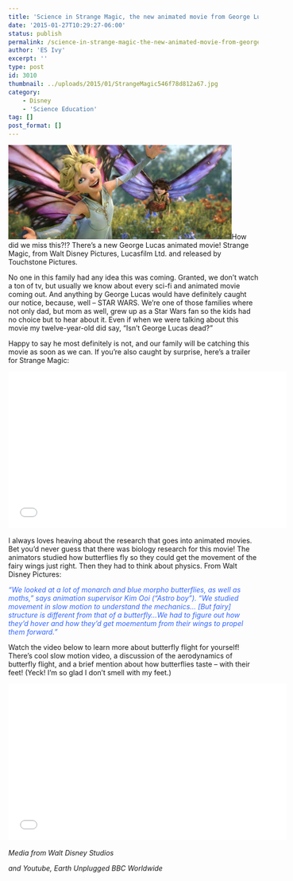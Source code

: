 ```yaml
---
title: 'Science in Strange Magic, the new animated movie from George Lucas and Walt Disney Pictures'
date: '2015-01-27T10:29:27-06:00'
status: publish
permalink: /science-in-strange-magic-the-new-animated-movie-from-george-lucas-and-walt-disney-pictures
author: 'ES Ivy'
excerpt: ''
type: post
id: 3010
thumbnail: ../uploads/2015/01/StrangeMagic546f78d812a67.jpg
category:
    - Disney
    - 'Science Education'
tag: []
post_format: []
---
```

[![Strange Magic](../uploads/2015/01/StrangeMagic-450x190.jpg)](http://192.168.1.34:4945/wp-content/uploads/2015/01/StrangeMagic-450x190.jpg)How did we miss this?!? There’s a new George Lucas animated movie! Strange Magic, from Walt Disney Pictures, Lucasfilm Ltd. and released by Touchstone Pictures.

No one in this family had any idea this was coming. Granted, we don’t watch a ton of tv, but usually we know about every sci-fi and animated movie coming out. And anything by George Lucas would have definitely caught our notice, because, well – STAR WARS. We’re one of those families where not only dad, but mom as well, grew up as a Star Wars fan so the kids had no choice but to hear about it. Even if when we were talking about this movie my twelve-year-old did say, “Isn’t George Lucas dead?”

Happy to say he most definitely is not, and our family will be catching this movie as soon as we can. If you’re also caught by surprise, here’s a trailer for Strange Magic:  
<iframe allowfullscreen="allowfullscreen" frameborder="0" height="315" src="//www.youtube.com/embed/3wv7Li2V7S8?rel=0" width="560"></iframe>

I always loves heaving about the research that goes into animated movies. Bet you’d never guess that there was biology research for this movie! The animators studied how butterflies fly so they could get the movement of the fairy wings just right. Then they had to think about physics. From Walt Disney Pictures:

<span style="color: #3366ff;">*“We* </span><span style="color: #3366ff;">*looked at a lot of monarch and blue morpho butterflies, as well as moths,” says animation supervisor Kim Ooi (“Astro boy”). “We studied movement in slow motion to understand the mechanics… \[But fairy\] structure is different from that of a butterfly…We had to figure out how they’d hover and how they’d get moementum from their wings to propel them forward.”*</span>

Watch the video below to learn more about butterfly flight for yourself! There’s cool slow motion video, a discussion of the aerodynamics of butterfly flight, and a brief mention about how butterflies taste – with their feet! (Yeck! I’m so glad I don’t smell with my feet.)  
<iframe allowfullscreen="allowfullscreen" frameborder="0" height="315" src="//www.youtube.com/embed/o7a7ZAqWBIs?rel=0" width="560"></iframe>

*Media from Walt Disney Studios*

*and Youtube, Earth Unplugged BBC Worldwide*